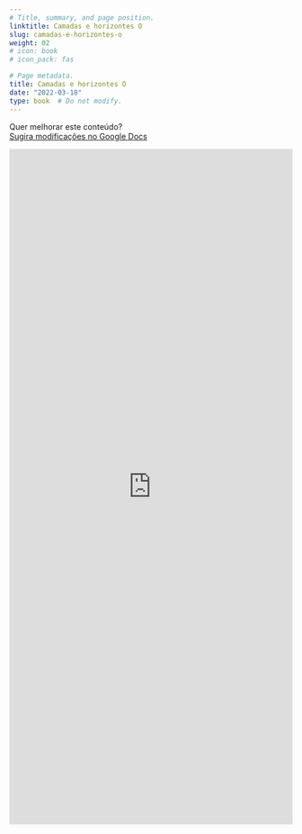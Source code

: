 ```yaml
---
# Title, summary, and page position.
linktitle: Camadas e horizontes O
slug: camadas-e-horizontes-o
weight: 02
# icon: book
# icon_pack: fas

# Page metadata.
title: Camadas e horizontes O
date: "2022-03-18"
type: book  # Do not modify.
---
```


Quer melhorar este conteúdo?<br>
[<i class="fa fa-edit" aria-hidden="true"></i> Sugira modificações no Google Docs][edit]

[edit]: https://docs.google.com/document/d/1fd9DmT2lF4hle98aUs2Bk3NHYLrM7unOukEtUqk2AKU/edit?usp=sharing

<iframe frameborder="0" style="width: 100%; height: 1200px" src="https://docs.google.com/document/d/e/2PACX-1vTP9RU7QyWbCDrDt3Xm9Hk5wCuiDprEJLZ9d6nLCBlpPQYHQQZgx4wJDF0ut8BtG2WfPQgVDVSr5fnR/pub?embedded=true"></iframe>
